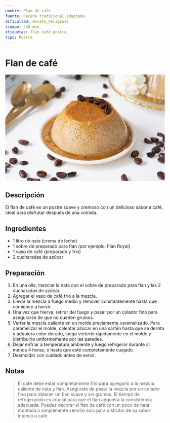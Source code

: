 ```yaml
---
nombre: Flan de café
fuente: Receta tradicional adaptada
dificultad: Novato_Peligroso
tiempo: 240 min
etiquetas: flan café postre
tipo: Postre
---
```


# Flan de café

![Imagen de flan de café](img/flan-cafe.jpg)

## Descripción

El flan de café es un postre suave y cremoso con un delicioso sabor a café, ideal para disfrutar después de una comida.

## Ingredientes

* 1 litro de nata (crema de leche)
* 1 sobre de preparado para flan (por ejemplo, Flan Royal)
* 1 vaso de café (preparado y frío)
* 2 cucharadas de azúcar

## Preparación

1. En una olla, mezclar la nata con el sobre de preparado para flan y las 2 cucharadas de azúcar.
2. Agregar el vaso de café frío a la mezcla.
3. Llevar la mezcla a fuego medio y remover constantemente hasta que comience a hervir.
4. Una vez que hierva, retirar del fuego y pasar por un colador fino para asegurarse de que no queden grumos.
5. Verter la mezcla caliente en un molde previamente caramelizado. Para caramelizar el molde, calentar azúcar en una sartén hasta que se derrita y adquiera color dorado, luego verterlo rápidamente en el molde y distribuirlo uniformemente por las paredes.
6. Dejar enfriar a temperatura ambiente y luego refrigerar durante al menos 4 horas, o hasta que esté completamente cuajado.
7. Desmoldar con cuidado antes de servir.

## Notas

> El café debe estar completamente frío para agregarlo a la mezcla caliente de nata y flan. Asegúrate de pasar la mezcla por un colador fino para obtener un flan suave y sin grumos. El tiempo de refrigeración es crucial para que el flan adquiera la consistencia adecuada. Puedes decorar el flan de café con un poco de nata montada o simplemente servirlo solo para disfrutar de su sabor intenso a café.